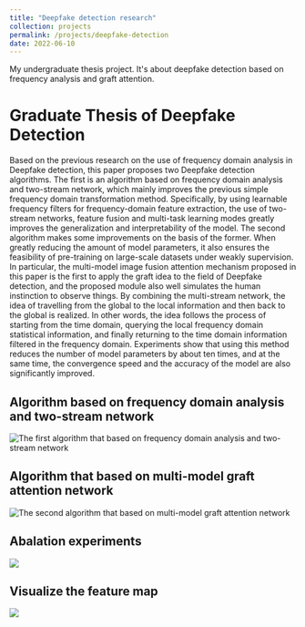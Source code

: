```yaml
---
title: "Deepfake detection research"
collection: projects
permalink: /projects/deepfake-detection
date: 2022-06-10
---
```


My undergraduate thesis project. It's about deepfake detection based on frequency analysis and graft attention.

# Graduate Thesis of Deepfake Detection

Based on the previous research on the use of frequency domain analysis in Deepfake detection, this paper proposes two Deepfake detection algorithms. The first is an algorithm based on frequency domain analysis and two-stream network, which mainly improves the previous simple frequency domain transformation method. Specifically, by using learnable frequency filters for frequency-domain feature extraction, the use of two-stream networks, feature fusion and multi-task learning modes greatly improves the generalization and interpretability of the model. The second algorithm makes some improvements on the basis of the former. When greatly reducing the amount of model parameters, it also ensures the feasibility of pre-training on large-scale datasets under weakly supervision. In particular, the multi-model image fusion attention mechanism proposed in this paper is the first to apply the graft idea to the field of Deepfake detection, and the proposed module also well simulates the human instinction to observe things. By combining the multi-stream network, the idea of travelling from the global to the local information and then back to the global is realized. In other words, the idea follows the process of starting from the time domain, querying the local frequency domain statistical information, and finally returning to the time domain information filtered in the frequency domain.  Experiments show that using this method reduces the number of model parameters by about ten times, and at the same time, the convergence speed and the accuracy of the model are also significantly improved.


## Algorithm based on frequency domain analysis and two-stream network

![The first algorithm that based on frequency domain analysis and two-stream network](./figures/chap03_framework.png)


## Algorithm that based on multi-model graft attention network


![The second algorithm that based on multi-model graft attention network](./figures/chap04_framework2.png)

## Abalation experiments

![](./figures/exp_tab_en.png)

## Visualize the feature map

![](./figures/chap03_visual.png)

